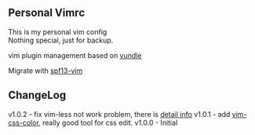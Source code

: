 ## Personal Vimrc

This is my personal vim config  
Nothing special, just for backup.

vim plugin management based on [vundle](https://github.com/gmarik/vundle)

Migrate with [spf13-vim](https://github.com/spf13/spf13-vim)

## ChangeLog

v1.0.2 - fix vim-less not work problem, there is [detail info](http://stackoverflow.com/questions/5602767/why-is-vim-not-detecting-my-coffescript-filetype)
v1.0.1 - add [vim-css-color](https://github.com/skammer/vim-css-color), really good tool for css edit.
v1.0.0 - Initial
